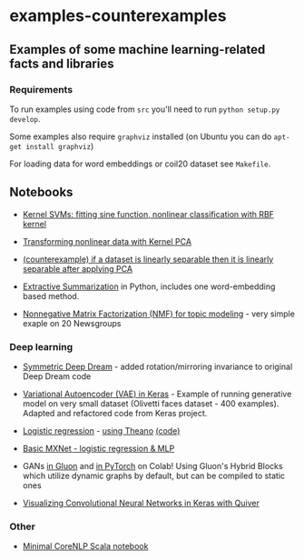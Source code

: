 # examples-counterexamples

## Examples of some machine learning-related facts and libraries

### Requirements
To run examples using code from `src` you'll need to run `python setup.py develop`. 

Some examples also require `graphviz` installed (on Ubuntu you can do `apt-get install graphviz`) 

For loading data for word embeddings or coil20 dataset see `Makefile`.

## Notebooks

* [Kernel SVMs: fitting sine function, nonlinear classification with RBF kernel](
https://github.com/lambdaofgod/examples-counterexamples/blob/master/notebooks/Kernel%20SVMs.ipynb)

* [Transforming nonlinear data with Kernel PCA](
https://github.com/lambdaofgod/examples-counterexamples/blob/master/notebooks/Kernel%20PCA.ipynb)

* [(counterexample) if a dataset is linearly separable then it is linearly separable after applying PCA](https://github.com/lambdaofgod/examples-counterexamples/blob/master/notebooks/Separable%20data%20PCA%20nonseparable.ipynb)

* [Extractive Summarization](https://github.com/lambdaofgod/examples-counterexamples/blob/master/notebooks/text_mining/Extractive_Summarization.ipynb) in Python, includes one word-embedding based method.

* [Nonnegative Matrix Factorization (NMF) for topic modeling](https://github.com/lambdaofgod/examples-counterexamples/blob/master/notebooks/text_mining/NMF%20for%20topic%20modeling.ipynb) - very simple exaple on 20 Newsgroups 

### Deep learning 

* [Symmetric Deep Dream](https://github.com/lambdaofgod/examples-counterexamples/blob/master/notebooks/neural_nets/deepdream_symmetric.ipynb) - added rotation/mirroring invariance to original Deep Dream code

* [Variational Autoencoder (VAE) in Keras](https://colab.research.google.com/drive/1iQ4rX3Xr2YJpaMlO_98XldvRGCPZESRA) - Example of running generative model on very small dataset (Olivetti faces dataset - 400 examples). Adapted and refactored code from Keras project.

* [Logistic regression](https://en.wikipedia.org/wiki/Logistic_regression) - [using Theano](https://github.com/lambdaofgod/examples-counterexamples/blob/master/notebooks/neural_nets/Logistic%20Regression%20with%20Theano.ipynb) [(code)](https://github.com/lambdaofgod/examples-counterexamples/blob/master/src/neural_nets/theano/logistic_regression.py)  

* [Basic MXNet - logistic regression & MLP](https://github.com/lambdaofgod/examples-counterexamples/blob/master/notebooks/neural_nets/MXNet%20basics.ipynb)

* GANs [in Gluon](https://colab.research.google.com/drive/1Esr2lPhx9yKPYyMvJIGWKt68YjEJQMg7) and [in PyTorch](https://colab.research.google.com/drive/1bq2lWzUfwAZSr149uQsIVqp535CdOB2A) on Colab! Using Gluon's Hybrid Blocks which utilize dynamic graphs by default, but can be compiled to static ones

* [Visualizing Convolutional Neural Networks in Keras with Quiver](https://github.com/lambdaofgod/examples-counterexamples/blob/master/notebooks/neural_nets/Keras%20CNN%20visualization%20with%20Quiver.ipynb)

### Other

* [Minimal CoreNLP Scala notebook](https://github.com/lambdaofgod/examples-counterexamples/blob/master/notebooks/CoreNLP.ipynb)
